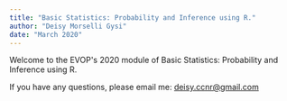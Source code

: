 ```yaml
---
title: "Basic Statistics: Probability and Inference using R."
author: "Deisy Morselli Gysi"
date: "March 2020"
---
```



Welcome to the EVOP's 2020 module of Basic Statistics: Probability and Inference using R.

If you have any questions, please email me: deisy.ccnr@gmail.com
